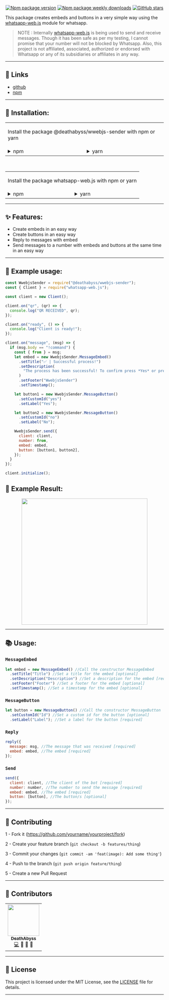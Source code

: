 <div align="center">

[![Npm package version](https://badgen.net/npm/v/@deathabyss/wwebjs-sender)](https://www.npmjs.com/package/@deathabyss/wwebjs-sender) [![Npm package weekly downloads](https://badgen.net/npm/dw/@deathabyss/wwebjs-sender)](https://www.npmjs.com/package/@deathabyss/wwebjs-sender) [![GitHub stars](https://img.shields.io/github/stars/xXDeathAbyssXx/wwebjs-sender.svg)](https://github.com/xXDeathAbyssXx/wwebjs-sender/watchers)

</div>

This package creates embeds and buttons in a very simple way using the [whatsapp-web.js](https://www.npmjs.com/package/whatsapp-web.js) module for whatsapp.

> NOTE : Internally [whatsapp-web.js](https://www.npmjs.com/package/whatsapp-web.js) is being used to send and receive messages. Though it has been safe as per my testing, I cannot promise that your number will not be blocked by Whatsapp. Also, this project is not affiliated, associated, authorized or endorsed with Whatsapp or any of its subsidiaries or affiliates in any way.

---

## 🔗 Links

- [github](https://github.com/xXDeathAbyssXx/wwebjs-sender)
- [npm](https://www.npmjs.com/package/@deathabyss/wwebjs-sender)

---

## 🚀 Installation:

<table><tr><td colspan="3">

Install the package @deathabyss/wwebjs-sender with npm or yarn

</td></tr><tr><td valign="top">

<details><summary> npm </summary><p>

```bash
npm i @deathabyss/wwebjs-sender
```

</p></details></td><td valign="top">

<details><summary> yarn </summary><p>

```bash
yarn add @deathabyss/wwebjs-sender
```

</p></details></td></tr></table>
<br>
<table><tr><td colspan="3">

Install the package whatsapp-web.js with npm or yarn

</td></tr><tr><td valign="top">

<details><summary> npm </summary><p>

```bash
npm i whatsapp-web.js
```

</p></details></td><td valign="top">

<details><summary> yarn </summary><p>

```bash
yarn add whatsapp-web.js
```

</p></details></td></tr></table>

---

## ✨ Features:

- Create embeds in an easy way
- Create buttons in an easy way
- Reply to messages with embed
- Send messages to a number with embeds and buttons at the same time in an easy way

---

## 👀 Example usage:

```js
const WwebjsSender = require("@deathabyss/wwebjs-sender");
const { Client } = require("whatsapp-web.js");

const client = new Client();

client.on("qr", (qr) => {
  console.log("QR RECEIVED", qr);
});

client.on("ready", () => {
  console.log("Client is ready!");
});

client.on("message", (msg) => {
  if (msg.body == "!command") {
    const { from } = msg;
    let embed = new WwebjsSender.MessageEmbed()
      .setTitle("✅ | Successful process!")
      .setDescription(
        "The process has been successful! To confirm press *Yes* or press *No* to cancel."
      )
      .setFooter("WwebjsSender")
      .setTimestamp();

    let button1 = new WwebjsSender.MessageButton()
      .setCustomId("yes")
      .setLabel("Yes");

    let button2 = new WwebjsSender.MessageButton()
      .setCustomId("no")
      .setLabel("No");

    WwebjsSender.send({
      client: client,
      number: from,
      embed: embed,
      button: [button1, button2],
    });
  }
});

client.initialize();
```

## 👀 Example Result:

<div align="center">
<img height="400vh" src="https://i.imgur.com/svlQTdu.png">
</div>

---

## 📚 Usage:

### `MessageEmbed`

```js
let embed = new MessageEmbed() //Call the constructor MessageEmbed
  .setTitle("Title") //Set a title for the embed [optional]
  .setDescription("Description") //Set a description for the embed [required]
  .setFooter("Footer") //Set a footer for the embed [optional]
  .setTimestamp(); //Set a timestamp for the embed [optional]
```

### `MessageButton`

```js
let button = new MessageButton() //Call the constructor MessageButton
  .setCustomId("Id") //Set a custom id for the button [optional]
  .setLabel("Label"); //Set a label for the button [required]
```

### `Reply`

```js
reply({
  message: msg, //The message that was received [required]
  embed: embed, //The embed [required]
});
```

### `Send`

```js
send({
  client: client, //The client of the bot [required]
  number: number, //The number to send the message [required]
  embed: embed, //The embed [required]
  button: [button], //The button/s [optional]
});
```

---

## 📁 Contributing

1 - Fork it (https://github.com/yourname/yourproject/fork)

2 - Create your feature branch (`git checkout -b features/thing`)

3 - Commit your changes (`git commit -am 'feat(image): Add some thing'`)

4 - Push to the branch (`git push origin feature/thing`)

5 - Create a new Pull Request

---

## 👥 Contributors

<!-- ALL-CONTRIBUTORS-LIST:START - Do not remove or modify this section -->

<!-- prettier-ignore-start -->

<!-- markdownlint-disable -->

<table>
  <tr>
    <td align="center"><a href="https://github.com/xXDeathAbyssXx"><img src="https://i.imgur.com/B2xcm3E.gif" width="100px;"/><br /><sub><b>DeathAbyss</b></sub></a><br /><a href="https://github.com/xXDeathAbyssXx" title="Code">💻</a> <a title="Design">🎨</a> <a title="Tests">🧪</a> <a title="Ideas, Planning, & Feedback">🤔</a></td>
  </tr>
</table>
<!-- markdownlint-restore -->
<!-- prettier-ignore-end -->
<!-- ALL-CONTRIBUTORS-LIST:END -->

---

## 📖 License

This project is licensed under the MIT License, see the [LICENSE](https://github.com/xXDeathAbyssXx/wwebjs-sender/blob/main/LICENSE) file for details.

---
